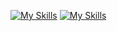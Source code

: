 <!--
![Banner](assets/Banner2.png)
<div align="center">

👩‍🎓 I'm in my last year of a three-year bachelor's degree in Information technology - Frontend and mobile development 📱


---

Previous exams (semester 3-5):

[![GitHub Pages](https://img.shields.io/badge/Web%20Development-blue)](https://github.com/kath0809/Web-development-exam-2023)
[![GitHub Pages](https://img.shields.io/badge/Android-orange)](https://github.com/kath0809/Android-Exam-2023)
[![GitHub Pages](https://img.shields.io/badge/Interaction%20Design%20FigmaPrototype-teal)](https://www.figma.com/design/7q4TL9THjiOzfr8jjUN0Kw/Delulu-Of-Greatness?node-id=402-55&t=GnBTFcqC1DW6AFRT-1)
[![GitHub Pages](https://img.shields.io/badge/GeographicInformation%20WebSystems-lightblue)](https://github.com/kath0809/GeographicInformationWebSystems-Exam24)
[![GitHub Pages](https://img.shields.io/badge/GeographicInformation%20DeployedPage-yellow)](https://kath0809.github.io/GeographicInformationWebSystems-Exam24/)
[![GitHub Pages](https://img.shields.io/badge/Python-darkgreen)](https://github.com/kath0809/PythonExam24)
[![GitHub Pages](https://img.shields.io/badge/Cross%20Platform-blue)](https://github.com/kath0809/CrossPlattform-Exam-2024)
[![GitHub Pages](https://img.shields.io/badge/iOS-red)](https://github.com/kath0809/iOS-Exam-2024)

---
</div>
-->

[![My Skills](https://skillicons.dev/icons?i=swift,ts,js,html,css,java,python,cs,kotlin)](https://skillicons.dev)
[![My Skills](https://skillicons.dev/icons?i=git,firebase,githubactions,supabase,prisma,mysql,sqlite,figma,bootstrap,tailwind,npm,react,vite,nextjs,nodejs,dotnet,androidstudio)](https://skillicons.dev)



<!--
**kath0809/kath0809** is a ✨ _special_ ✨ repository because its `README.md` (this file) appears on your GitHub profile.

Here are some ideas to get you started:

- 🔭 I’m currently working on ...
- 🌱 I’m currently learning ...
- 👯 I’m looking to collaborate on ...
- 🤔 I’m looking for help with ...
- 💬 Ask me about ...
- 📫 How to reach me: ...
- 😄 Pronouns: ...
- ⚡ Fun fact: ...
-->
